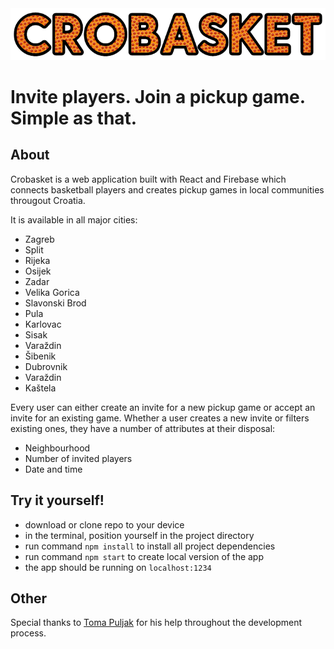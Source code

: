<img src="src/img/crobasket_logo.jpg" />

# Invite players. Join a pickup game. Simple as that.

## About

Crobasket is a web application built with React and Firebase which connects basketball players and creates pickup games in local communities througout Croatia.

It is available in all major cities:
- Zagreb
- Split
- Rijeka
- Osijek
- Zadar
- Velika Gorica
- Slavonski Brod
- Pula
- Karlovac
- Sisak
- Varaždin
- Šibenik
- Dubrovnik
- Varaždin
- Kaštela


Every user can either create an invite for a new pickup game or accept an invite for an existing game. Whether a user creates a new invite or filters existing ones, they have a number of attributes at their disposal:
- Neighbourhood
- Number of invited players
- Date and time 

## Try it yourself!

- download or clone repo to your device
- in the terminal, position yourself in the project directory
- run command `npm install` to install all project dependencies
- run command `npm start` to create local version of the app
- the app should be running on `localhost:1234`

## Other

Special thanks to [Toma Puljak](https://github.com/Tpuljak) for his help throughout the development process.
